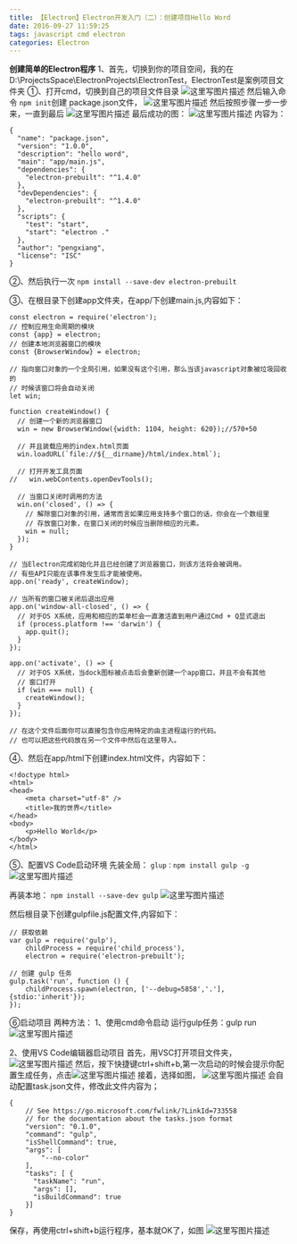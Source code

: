 ```yaml
---
title: 【Electron】Electron开发入门（二）：创建项目Hello Word
date: 2016-09-27 11:59:25
tags: javascript cmd electron
categories: Electron
---
```


<!--more-->

**创建简单的Electron程序**
1、首先，切换到你的项目空间，我的在 D:\ProjectsSpace\ElectronProjects\ElectronTest，ElectronTest是案例项目文件夹
①、打开cmd，切换到自己的项目文件目录
![这里写图片描述](http://img.blog.csdn.net/20160918163454864)
然后输入命令  `npm init`创建 package.json文件，
![这里写图片描述](http://img.blog.csdn.net/20160918164210329)
然后按照步骤一步一步来，一直到最后
![这里写图片描述](http://img.blog.csdn.net/20160918164707364)
最后成功的图：
![这里写图片描述](http://img.blog.csdn.net/20160927160750854)
内容为：

```
{
  "name": "package.json",
  "version": "1.0.0",
  "description": "hello word",
  "main": "app/main.js",
  "dependencies": {
    "electron-prebuilt": "^1.4.0"
  },
  "devDependencies": {
    "electron-prebuilt": "^1.4.0"
  },
  "scripts": {
    "test": "start",
    "start": "electron ."
  },
  "author": "pengxiang",
  "license": "ISC"
}
```

②、然后执行一次 `npm install --save-dev electron-prebuilt`

③、在根目录下创建app文件夹，在app/下创建main.js,内容如下：

```
const electron = require('electron');
// 控制应用生命周期的模块
const {app} = electron;
// 创建本地浏览器窗口的模块
const {BrowserWindow} = electron;

// 指向窗口对象的一个全局引用，如果没有这个引用，那么当该javascript对象被垃圾回收的
// 时候该窗口将会自动关闭
let win;

function createWindow() {
  // 创建一个新的浏览器窗口
  win = new BrowserWindow({width: 1104, height: 620});//570+50

  // 并且装载应用的index.html页面
  win.loadURL(`file://${__dirname}/html/index.html`);

  // 打开开发工具页面
//   win.webContents.openDevTools();

  // 当窗口关闭时调用的方法
  win.on('closed', () => {
    // 解除窗口对象的引用，通常而言如果应用支持多个窗口的话，你会在一个数组里
    // 存放窗口对象，在窗口关闭的时候应当删除相应的元素。
    win = null;
  });
}

// 当Electron完成初始化并且已经创建了浏览器窗口，则该方法将会被调用。
// 有些API只能在该事件发生后才能被使用。
app.on('ready', createWindow);

// 当所有的窗口被关闭后退出应用
app.on('window-all-closed', () => {
  // 对于OS X系统，应用和相应的菜单栏会一直激活直到用户通过Cmd + Q显式退出
  if (process.platform !== 'darwin') {
    app.quit();
  }
});

app.on('activate', () => {
  // 对于OS X系统，当dock图标被点击后会重新创建一个app窗口，并且不会有其他
  // 窗口打开
  if (win === null) {
    createWindow();
  }
});

// 在这个文件后面你可以直接包含你应用特定的由主进程运行的代码。
// 也可以把这些代码放在另一个文件中然后在这里导入。
```
④、然后在app/html下创建index.html文件，内容如下：

```
<!doctype html>
<html>
<head>
    <meta charset="utf-8" /> 
    <title>我的世界</title>
</head>
<body>
    <p>Hello World</p>
</body>
</html>
```
⑤、配置VS Code启动环境
先装全局： `glup：npm install gulp -g`
![这里写图片描述](http://img.blog.csdn.net/20160927154611356)

再装本地： `npm install --save-dev gulp`
![这里写图片描述](http://img.blog.csdn.net/20160927154625075)

然后根目录下创建gulpfile.js配置文件,内容如下：

```
// 获取依赖
var gulp = require('gulp'),
    childProcess = require('child_process'),
    electron = require('electron-prebuilt');
    
// 创建 gulp 任务
gulp.task('run', function () {
    childProcess.spawn(electron, ['--debug=5858','.'], {stdio:'inherit'});
});
```

⑥启动项目
两种方法：
1、使用cmd命令启动
运行gulp任务：gulp run
![这里写图片描述](http://img.blog.csdn.net/20160927155313031)

2、使用VS Code编辑器启动项目
首先，用VSC打开项目文件夹，
![这里写图片描述](http://img.blog.csdn.net/20160927155457157)
然后，按下快捷键ctrl+shift+b,第一次启动的时候会提示你配置生成任务，点击![这里写图片描述](http://img.blog.csdn.net/20160927155826330)
接着，选择如图，
![这里写图片描述](http://img.blog.csdn.net/20160927155913872)
会自动配置task.json文件，修改此文件内容为；

```
{
    // See https://go.microsoft.com/fwlink/?LinkId=733558
    // for the documentation about the tasks.json format
    "version": "0.1.0",
    "command": "gulp",
    "isShellCommand": true,
    "args": [
        "--no-color"
    ],
    "tasks": [ { 
      "taskName": "run", 
      "args": [], 
      "isBuildCommand": true 
    }]
}
```
保存，再使用ctrl+shift+b运行程序，基本就OK了，如图
![这里写图片描述](http://img.blog.csdn.net/20160927161137305)




